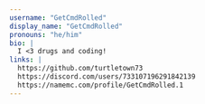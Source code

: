 ```yaml
---
username: "GetCmdRolled"
display_name: "GetCmdRolled"
pronouns: "he/him"
bio: |
  I <3 drugs and coding!
links: |
  https://github.com/turtletown73
  https://discord.com/users/733107196291842139
  https://namemc.com/profile/GetCmdRolled.1
---
```

